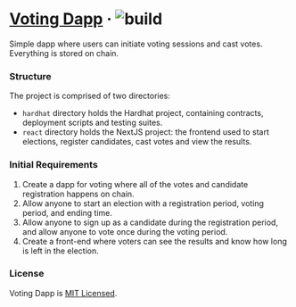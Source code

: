 # [Voting Dapp](https://voting-dapp.rstanciu.com/) &middot; ![build](https://vercelbadge.vercel.app/api/rcstanciu/voting-dapp)

Simple dapp where users can initiate voting sessions and cast votes. Everything is stored on chain.

### Structure

The project is comprised of two directories:

- `hardhat` directory holds the Hardhat project, containing contracts, deployment scripts and testing suites.
- `react` directory holds the NextJS project: the frontend used to start elections, register candidates, cast votes and view the results.

### Initial Requirements

1. Create a dapp for voting where all of the votes and candidate registration happens on chain.
2. Allow anyone to start an election with a registration period, voting period, and ending time. 
3. Allow anyone to sign up as a candidate during the registration period, and allow anyone to vote once during the voting period. 
4. Create a front-end where voters can see the results and know how long is left in the election.

### License
Voting Dapp is [MIT Licensed](./LICENSE.md).
